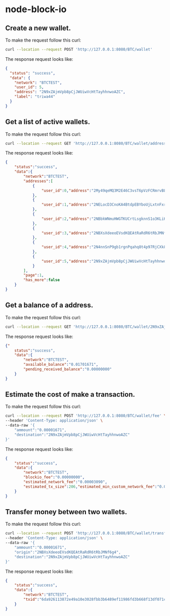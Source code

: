 # node-block-io

## Create a new wallet.
To make the request follow this curl:

```sh
curl --location --request POST 'http://127.0.0.1:8080/BTC/wallet'
```

The response request looks like:

```json
{
  "status": "success",
  "data": {
    "network": "BTCTEST",
    "user_id": 5,
    "address": "2N9xZAjmVpb8pCjJWUiwVcHtTayhhnwoAZC",
    "label": "triwa44"
  }
}
```

## Get a list of active wallets.
To make the request follow this curl:

```sh
curl --location --request GET 'http://127.0.0.1:8080/BTC/wallet/addresses'
```

The response request looks like:

```json
{
    "status":"success",
    "data":{
        "network":"BTCTEST",
        "addresses":[
            {
                "user_id":0,"address":"2My49qeMQ3M2E46C3vsT6pVzFCRmrvBLRT6","label":"default","pending_received_balance":"0.00000000","available_balance":"0.00000000","is_segwit":true
            },
            {
                "user_id":1,"address":"2NELocD3CnoKA4BtdpEBYboUjLxtnFxrpD5","label":"thiry87","pending_received_balance":"0.00000000","available_balance":"0.00000000","is_segwit":true
            },
            {
                "user_id":2,"address":"2NBbkWNmuHWGTKUCrtLsgknnS1o3KLiH7kH","label":"rywy65","pending_received_balance":"0.00000000","available_balance":"0.01551671","is_segwit":true
            },
            {
                "user_id":3,"address":"2NBXsXdeeoEVsdKQEAtRaRdR6tRbJMNf6g4","label":"rdynto54","pending_received_balance":"0.00000000","available_balance":"0.00100000","is_segwit":true
            },
            {
                "user_id":4,"address":"2N4nnSnP9gb1rgnPqahq8t4p97RjCXk8tQT","label":"chida61","pending_received_balance":"0.00000000","available_balance":"0.00050000","is_segwit":true
            },
            {
                "user_id":5,"address":"2N9xZAjmVpb8pCjJWUiwVcHtTayhhnwoAZC","label":"triwa44","pending_received_balance":"0.00000000","available_balance":"0.00000000","is_segwit":true
            }
        ],
        "page":1,
        "has_more":false
    }
}
```

## Get a balance of a address.
To make the request follow this curl:

```sh
curl --location --request GET 'http://127.0.0.1:8080/BTC/wallet/2N9xZAjmVpb8pCjJWUiwVcHtTayhhnwoAZC/balance'
```

The response request looks like:

```json
{"
    status":"success",
    "data":{
        "network":"BTCTEST",
        "available_balance":"0.01701671",
        "pending_received_balance":"0.00000000"
    }
}
```

## Estimate the cost of make a transaction.
To make the request follow this curl:

```sh
curl --location --request POST 'http://127.0.0.1:8080/BTC/wallet/fee' \
--header 'Content-Type: application/json' \
--data-raw '{
    "ammount":"0.00001671",
    "destination":"2N9xZAjmVpb8pCjJWUiwVcHtTayhhnwoAZC"
}'
```

The response request looks like:

```json
{
    "status":"success",
    "data":{
        "network":"BTCTEST",
        "blockio_fee":"0.00000000",
        "estimated_network_fee":"0.00003090",
        "estimated_tx_size":206,"estimated_min_custom_network_fee":"0.00001030","estimated_max_custom_network_fee":"0.00154500"
    }
}
```

## Transfer money between two wallets.
To make the request follow this curl:

```sh
curl --location --request POST 'http://127.0.0.1:8080/BTC/wallet/transfer' \
--header 'Content-Type: application/json' \
--data-raw '{
    "ammount":"0.00001671",    
    "origin":"2NBXsXdeeoEVsdKQEAtRaRdR6tRbJMNf6g4",
    "destination":"2N9xZAjmVpb8pCjJWUiwVcHtTayhhnwoAZC"
}'
```

The response request looks like:

```json
{
    "status":"success",
    "data":{
        "network":"BTCTEST",
        "txid":"6da926113872e49a10e3028fbb3b6489ef11986fd3b668f13df071c96f651438"
    }
}
```
